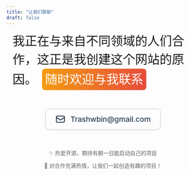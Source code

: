 ```yaml
---
title: "让我们聊聊"
draft: false
---
```


<div class="contact-message">
我正在与来自不同领域的人们合作，这正是我创建这个网站的原因。
<span class="highlight-text">随时欢迎与我联系</span>
</div>

<div class="contact-methods">
  <a href="mailto:Trashwbin@gmail.com" class="contact-link">
    <svg class="contact-icon" viewBox="0 0 24 24" fill="none" xmlns="http://www.w3.org/2000/svg">
      <path d="M3 8L10.89 13.26C11.2187 13.4793 11.6049 13.5963 12 13.5963C12.3951 13.5963 12.7813 13.4793 13.11 13.26L21 8M5 19H19C19.5304 19 20.0391 18.7893 20.4142 18.4142C20.7893 18.0391 21 17.5304 21 17V7C21 6.46957 20.7893 5.96086 20.4142 5.58579C20.0391 5.21071 19.5304 5 19 5H5C4.46957 5 3.96086 5.21071 3.58579 5.58579C3.21071 5.96086 3 6.46957 3 7V17C3 17.5304 3.21071 18.0391 3.58579 18.4142C3.96086 18.7893 4.46957 19 5 19Z" stroke="currentColor" stroke-width="2" stroke-linecap="round" stroke-linejoin="round"/>
    </svg>
    <span class="contact-email">Trashwbin@gmail.com</span>
  </a>
</div>

<div class="contact-footer">
  <p>✨ 热爱开源，期待有朝一日能启动自己的项目</p>
  <p>🤝 对合作充满热情，让我们一起创造有趣的项目！</p>
</div>

<style>
.contact-message {
  font-size: 1.5rem;
  line-height: 1.5;
  margin-bottom: 3rem;
  max-width: 800px;
  margin-left: auto;
  margin-right: auto;
  padding: 0 1rem;
}

@media (min-width: 768px) {
  .contact-message {
    font-size: 2rem;
  }
}

.highlight-text {
  position: relative;
  display: inline-block;
  padding: 0.25rem 0.5rem;
  margin: 0 0.25rem;
  border-radius: 0.5rem;
  background: linear-gradient(to right, #f39c12, #e74c3c);
  color: white;
  font-weight: 500;
}

.contact-methods {
  display: flex;
  justify-content: center;
  margin: 3rem auto;
  text-align: center;
}

.contact-link {
  display: inline-flex;
  align-items: center;
  gap: 0.75rem;
  padding: 0.75rem 1.5rem;
  text-decoration: none;
  color: #2c3e50;
  transition: all 0.3s ease;
  border: 2px solid #e0e0e0;
  border-radius: 10px;
  box-shadow: 0 2px 5px rgba(0,0,0,0.05);
}

.contact-link:hover {
  transform: translateY(-2px);
  color: #f39c12;
  border-color: #f39c12;
  box-shadow: 0 4px 8px rgba(0,0,0,0.1);
}

.contact-icon {
  width: 1.75rem;
  height: 1.75rem;
  transition: transform 0.3s ease;
}

.contact-link:hover .contact-icon {
  transform: scale(1.1);
}

.contact-email {
  font-size: 1.2rem;
  font-weight: 500;
}

.contact-footer {
  margin-top: 3rem;
  text-align: center;
  color: #666;
  line-height: 1.8;
}

.contact-footer p {
  margin: 0.5rem 0;
}

@media (max-width: 480px) {
  .contact-email {
    font-size: 1rem;
  }
}
</style>

